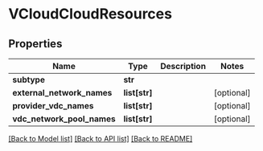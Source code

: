 # VCloudCloudResources

## Properties
Name | Type | Description | Notes
------------ | ------------- | ------------- | -------------
**subtype** | **str** |  | 
**external_network_names** | **list[str]** |  | [optional] 
**provider_vdc_names** | **list[str]** |  | [optional] 
**vdc_network_pool_names** | **list[str]** |  | [optional] 

[[Back to Model list]](../README.md#documentation-for-models) [[Back to API list]](../README.md#documentation-for-api-endpoints) [[Back to README]](../README.md)


